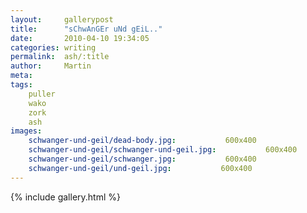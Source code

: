 ```yaml
---
layout:     gallerypost
title:      "sChwAnGEr uNd gEiL.."
date:       2010-04-10 19:34:05
categories: writing
permalink:  ash/:title
author:     Martin
meta:
tags:
    puller
    wako
    zork
    ash
images:
    schwanger-und-geil/dead-body.jpg:           600x400
    schwanger-und-geil/schwanger-und-geil.jpg:           600x400
    schwanger-und-geil/schwanger.jpg:           600x400
    schwanger-und-geil/und-geil.jpg:           600x400
---
```


{% include gallery.html %}
